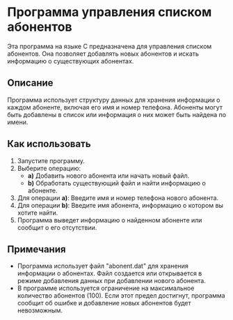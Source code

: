 # Программа управления списком абонентов

Эта программа на языке C предназначена для управления списком абонентов. Она позволяет добавлять новых абонентов и искать информацию о существующих абонентах.

## Описание

Программа использует структуру данных для хранения информации о каждом абоненте, включая его имя и номер телефона. Абоненты могут быть добавлены в список или информация о них может быть найдена по имени.

## Как использовать

1. Запустите программу.
2. Выберите операцию:
   - **a)** Добавить нового абонента или начать новый файл.
   - **b)** Обработать существующий файл и найти информацию о абоненте.
3. Для операции **a)**: Введите имя и номер телефона нового абонента.
4. Для операции **b)**: Введите имя абонента, информацию о котором вы хотите найти.
5. Программа выведет информацию о найденном абоненте или сообщит о его отсутствии.

## Примечания

- Программа использует файл "abonent.dat" для хранения информации о абонентах. Файл создается или открывается в режиме добавления данных при добавлении нового абонента.
- В программе используется ограничение на максимальное количество абонентов (100). Если этот предел достигнут, программа сообщит об ошибке и добавление новых абонентов будет невозможным.

